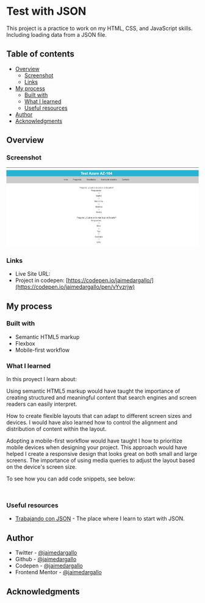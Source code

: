 # Test with JSON

This project is a practice to work on my HTML, CSS, and JavaScript skills. Including loading data from a JSON file.

## Table of contents

- [Overview](#overview)
  - [Screenshot](#screenshot)
  - [Links](#links)
- [My process](#my-process)
  - [Built with](#built-with)
  - [What I learned](#what-i-learned)
  - [Useful resources](#useful-resources)
- [Author](#author)
- [Acknowledgments](#acknowledgments)

## Overview

### Screenshot

![Screenshoot of the demo](./screenshots/screenshot.png)

### Links

- Live Site URL: []()
- Project in codepen: [https://codepen.io/jaimedargallo/](https://codepen.io/jaimedargallo/pen/vYvzrjw)

## My process

### Built with

- Semantic HTML5 markup
- Flexbox
- Mobile-first workflow

### What I learned

In this proyect I learn about:

Using semantic HTML5 markup would have taught the importance of creating structured and meaningful content that search engines and screen readers can easily interpret.

How to create flexible layouts that can adapt to different screen sizes and devices. I would have also learned how to control the alignment and distribution of content within the layout.

Adopting a mobile-first workflow would have taught I how to prioritize mobile devices when designing your project. This approach would have helped I create a responsive design that looks great on both small and large screens.
The importance of using media queries to adjust the layout based on the device's screen size.

To see how you can add code snippets, see below:

```html

```

```css

```

### Useful resources

- [Trabajando con JSON](https://developer.mozilla.org/es/docs/Learn/JavaScript/Objects/JSON) - The place where I learn to start with JSON.

## Author

- Twitter - [@jaimedargallo](https://twitter.com/jaimedargallo)
- Github - [@jaimedargallo](https://github.com/jaimedargallo)
- Codepen - [@jaimedargallo](https://codepen.io/jaimedargallo)
- Frontend Mentor - [@jaimedargallo](https://www.frontendmentor.io/profile/jaimedargallo)



## Acknowledgments
